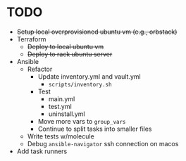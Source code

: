 # TODO

* ~~Setup local overprovisioned ubuntu vm (e.g., orbstack)~~
* Terraform
  * ~~Deploy to local ubuntu vm~~
  * ~~Deploy to rack ubuntu server~~
* Ansible
  * Refactor
    * Update inventory.yml and vault.yml
      * `scripts/inventory.sh`
    * Test
      * main.yml
      * test.yml
      * uninstall.yml
    * Move more vars to `group_vars`
    * Continue to split tasks into smaller files
  * Write tests w/molecule
  * Debug `ansible-navigator` ssh connection on macos
* Add task runners
